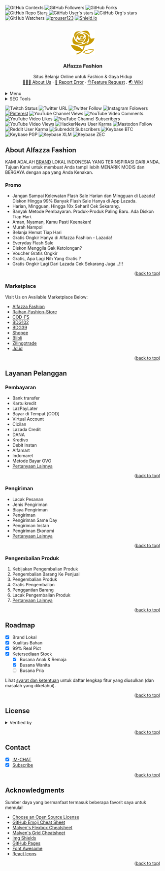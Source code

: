 <div id="top"></div>
<!-- PROJECT SHIELDS -->
<!--
*** I'm using markdown "reference style" links for readability.
*** Reference links are enclosed in brackets [ ] instead of parentheses ( ).
*** See the bottom of this document for the declaration of the reference variables
*** for contributors-url, forks-url, etc. This is an optional, concise syntax you may use.
*** https://www.markdownguide.org/basic-syntax/#reference-style-links
-->

![GitHub Contexts](https://img.shields.io/github/status/contexts/pulls/readloud/readloud.github.io/1?style=social)
![GitHub Followers](https://img.shields.io/github/followers/readloud?label=Follow)
![GitHub Forks](https://img.shields.io/github/forks/readloud/readloud?label=Fork)
![GitHub Repo Stars](https://img.shields.io/github/stars/readloud/readloud?style=social)
![GitHub User's stars](https://img.shields.io/github/stars/readloud?affiliations=OWNER%2CCOLLABORATOR)
![GitHub Org's stars](https://img.shields.io/github/stars/readloud?style=social)
![GitHub Watchers](https://img.shields.io/github/watchers/oneplus-x/phpsploit?label=Watch)
[![prouser123](https://img.shields.io/badge/prouser123.me-misc-green)](https://prouser123.me/misc/mastodon-userid-lookup.html)
[![Shield.io](https://img.shields.io/badge/shield.io-build-orang.svg?style=sociale)](https://shields.io/category/build)

<!-- PROJECT LOGO -->
<br />
<div align="center">
  <a href="https://www.lazada.co.id/alfazza-fashions">
    <img src="/assets/android-chrome-512x512.png" alt="Logo" width="80" height="80">
  </a>
  <h3 align="center">Alfazza Fashion</h3>
  <p align="center">
 Situs Belanja Online untuk Fashion & Gaya Hidup
    <br />
    <a href="#about-alfazza-fashion">👨‍👨‍👧 About Us</a>
    ·
    <a href="https://github.com/alfazzafashion/app/issues">📝 Report Error</a>
    ·
    <a href="https://github.com/alfazzafashion/app/pulls">👌Feature Request</a>
    .
    <a href="https://github.com/alfazzafashion/app/wiki">🌏 Wiki</a>
  </p>
</div>

<!-- TABLE OF CONTENTS -->
<details>
  <summary>Menu</summary>
  <ol>
    <li><a href="https://alfazzafashion.github.io/app">Beranda</a></li>
    <li><a href="#Promo">Promo</a></li>
    <li><a href="#marketplace">Marketplace</a></li>
    <li>Layanan Pelanggan</li>
    <ul>
        <li><a href="#pembayaran">Pembayaran</a></li>
        <li><a href="#pengiriman">Pengiriman</a></li>
        <li><a href="#pengembalian-produk">Pengembalian Produk</a></li>
    </ul>
    <li><a href="#roadmap">Roadmap</a></li>
    <li><a href="#license">License</a></li>
    <li><a href="#contact">Contact</a></li>
    <li><a href="#acknowledgments">Acknowledgments</a></li>
    <li><a href="https://alfazzafashion.github.io/islamdownload.net/">Download File Islami</a></li>
    <li><a href="https://alfazzafashion.github.io/app/snake.html">Small Game PLAY</a></li>
    </ol>
</details>

<details>
<summary>SEO Tools</summary>
      <ul>
        <li><a href="https://alfazzafashion.github.io/small-SEO-tools">Small-SEO</a></li>
        <li><a href="https://github.com/alfazzafashion/AutoVisitor/archive/refs/heads/main.zip">AutoVisitor [Windows]</a></li>
      </ul>
 </details>

![Twitch Status](https://img.shields.io/twitch/status/readloud?style=social)
![Twitter URL](https://img.shields.io/twitter/url?url=https%3A%2F%2Fshields.io?style=social)
![Twitter Follow](https://img.shields.io/twitter/follow/readloud?label=Follow)
![Instagram Folowers](https://img.shields.io/badge/instagram-folowers-orange.svg?style=social)
[![Pinterest](https://img.shields.io/badge/pinterest-pin-red.svg?style=social)](https://shields.io/category/build)
![YouTube Channel Views](https://img.shields.io/youtube/channel/views/UCTFyZAXdImfeTiXcruYgaSQ)
![YouTube Video Comments](https://img.shields.io/youtube/comments/2Ije_681Wok)
![YouTube Video Likes](https://img.shields.io/youtube/likes/2Ije_681Wok)
![YouTube Channel Subscribers](https://img.shields.io/youtube/channel/subscribers/UCTFyZAXdImfeTiXcruYgaSQ)
![YouTube Video Views](https://img.shields.io/youtube/views/2Ije_681Wok)
![HackerNews User Karma](https://img.shields.io/hackernews/user-karma/readloud?style=social)
![Mastodon Follow](https://img.shields.io/mastodon/follow/000013179?domain=https%3A%2F%2Fmastodon.social&style=social)
![Reddit User Karma](https://img.shields.io/badge/reddit/user-karma/industry/readloud?style=social)
![Subreddit Subscribers](https://img.shields.io/badge/reddit/subreddit-subscribers/readloud?style=social)
![Keybase BTC](https://img.shields.io/keybase/btc/readloud?style=social)
![Keybase PGP](https://img.shields.io/keybase/pgp/readloud?style=social)
![Keybase XLM](https://img.shields.io/keybase/xlm/readloud?style=social)
![Keybase ZEC](https://img.shields.io/keybase/zec/readloud?style=social)

<!-- ABOUT THE PROJECT -->
## About Alfazza Fashion
KAMI ADALAH [BRAND](https://lazada.co.id/alfazza-fashions) LOKAL INDONESIA YANG TERINSPIRASI DARI ANDA.
<br />
Tujuan Kami untuk membuat Anda tampil lebih MENARIK MODIS dan BERGAYA dengan apa yang Anda Kenakan.

### Promo

* Jangan Sampai Kelewatan Flash Sale Harian dan Mingguan di Lazada! Diskon Hingga 99% Banyak Flash Sale Hanya di App Lazada. 
* Harian, Mingguan, Hingga 10x Sehari! Cek Sekarang.
* Banyak Metode Pembayaran. Produk-Produk Paling Baru. Ada Diskon Tiap Hari.
* Aman, Nyaman, Kamu Pasti Keenakan!
* Murah Nampol
* Belanja Hemat Tiap Hari
* Gratis Ongkir Hanya di Alfazza Fashion - Lazada!
* Everyday Flash Sale
* Diskon Menggila Gak Ketolongan?
* Voucher Gratis Ongkir
* Gratis, Apa Lagi Nih Yang Gratis ?
* Gratis Ongkir Lagi Dari Lazada Cek Sekarang Juga...!!!
<p align="right">(<a href="#top">back to top</a>)</p>

### Marketplace
Visit Us on Available Marketplace Below:
* [Alfazza Fashion](http://adf.ly/13085395/www.lazada.co.id/alfazza-fashions)
* [Raihan-Fashion-Store](https://www.lazada.co.id/raihan-fashion-store)
* [COD-FS](https://www.lazada.co.id/cod-fashion-store)
* [BDG102](https://www.lazada.co.id/bdg102)
* [BDG39](https://www.lazada.co.id/bdg39)
* [Shopee](https://shopee.co.id/alfazza967)
* [Blibli](https://blibli.app.link/dWoHugic3mb)
* [Zilingotrade](https://zilingotrade.id/id/storefront/SEL8151419184)
* [Jd.id](https://www.jd.id/shop/Alfazza-Fashion_10097428.html)

<p align="right">(<a href="#top">back to top</a>)</p>

<!-- GETTING STARTED -->
## Layanan Pelanggan

### Pembayaran

* Bank transfer
* Kartu kredit
* LazPayLater
* Bayar di Tempat [COD]
* Virtual Account
* Cicilan
* Lazada Credit
* DANA
* Kredivo
* Debit Instan
* Alfamart
* Indomaret
* Metode Bayar OVO
* [Pertanyaan Lainnya](https://www.lazada.co.id/helpcenter/payments/?spm=a2o4j.pdp_revamp.footer_top.2.6d741a900tEKpL)

<p align="right">(<a href="#top">back to top</a>)</p>

<!-- USAGE EXAMPLES -->
### Pengiriman

* Lacak Pesanan
* Jenis Pengiriman
* Biaya Pengiriman
* Pengiriman
* Pengiriman Same Day
* Pengiriman Instan
* Pengiriman Ekonomi
* [Pertanyaan Lainnya](https://www.lazada.co.id/helpcenter/shipping-and-delivery/?spm=a2o4j.helpcenter-topic.footer_top.3.305dddee5k2Nc8)

<p align="right">(<a href="#top">back to top</a>)</p>

<!-- CONTRIBUTING -->
### Pengembalian Produk

1. Kebijakan Pengembalian Produk
2. Pengembalian Barang Ke Penjual
3. Pengembalian Produk
4. Gratis Pengembalian
5. Penggantian Barang
6. Lacak Pengembalian Produk
7. [Pertanyaan Lainnya](https://www.lazada.co.id/helpcenter/returns/?spm=a2o4j.helpcenter-topic.footer_top.5.7c3f40a7dp7XbY#answer-faq-return-ans)

<p align="right">(<a href="#top">back to top</a>)</p>

<!-- ROADMAP -->
## Roadmap

- [x] Brand Lokal
- [x] Kualitas Bahan
- [x] 99% Real Pict
- [x] Ketersediaan Stock
    - [x] Busana Anak & Remaja
    - [x] Busana Wanita
    - [ ] Busana Pria

Lihat [syarat dan ketentuan](https://pages.lazada.co.id/wow/gcp/route/lazada/id/upr_1000345_lazada/channel/id/upr-router/id_upr?spm=a2o4j.pdp_revamp.footer_top.9.b8281a90TRTpnh&hybrid=1&data_prefetch=true&prefetch_replace=1&at_iframe=1&wh_pid=/lazada/channel/id/legal/terms-of-use) untuk daftar lengkap fitur yang diusulkan (dan masalah yang diketahui).

<p align="right">(<a href="#top">back to top</a>)</p>

<!-- LICENSE -->
## License
<details>
<summary>Verified by</summary>
<li>
<ul>  
<li><img src="https://laz-img-cdn.alicdn.com/tfs/TB1lbmoqYr1gK0jSZR0XXbP8XXa-340-200.png" alt="Logo" width="150" height="80"></li>
<li><img src="https://laz-img-cdn.alicdn.com/tfs/TB1jyJMv.H1gK0jSZSyXXXtlpXa-184-120.png" alt="Logo" width="100" height="80"></li>
<li><a href="https://pages.lazada.co.id/wow/i/id/LandingPage/IPR?spm=a2o4j.helpcenter-topic.footer_top.14.4c6d4f41GjV71T">for more information.</a></li>
</ul>
</details>

<p align="right">(<a href="#top">back to top</a>)</p>

<!-- CONTACT -->
## Contact

- [x] [IM-CHAT](https://member.lazada.co.id/user/register?redirect=https%3A%2F%2Fwww.lazada.co.id%2Falfazza-fashions%2F%3Fq%3DAll-Products%26langFlag%3Did%26from%3Dwangpu%26lang%3Did%26pageTypeId%3D2)
- [x] [Subscribe](https://member.lazada.co.id/user/login?redirect=https%3A%2F%2Fwww.lazada.co.id%2Fshop%2Falfazza-fashions)

<p align="right">(<a href="#top">back to top</a>)</p>

<!-- ACKNOWLEDGMENTS -->
## Acknowledgments

Sumber daya yang bermanfaat termasuk beberapa favorit saya untuk memulai!

* [Choose an Open Source License](https://choosealicense.com)
* [GitHub Emoji Cheat Sheet](https://www.webpagefx.com/tools/emoji-cheat-sheet)
* [Malven's Flexbox Cheatsheet](https://flexbox.malven.co/)
* [Malven's Grid Cheatsheet](https://grid.malven.co/)
* [Img Shields](https://shields.io)
* [GitHub Pages](https://pages.github.com)
* [Font Awesome](https://fontawesome.com)
* [React Icons](https://react-icons.github.io/react-icons/search)

<p align="right">(<a href="#top">back to top</a>)</p>
